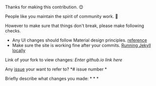 Thanks for making this contribution. :blush:

People like you maintain the spirit of community work. :clap:

However to make sure that things don't break, please make following checks.
* Any UI changes should follow Material design principles. [reference](http://fezvrasta.github.io/bootstrap-material-design/)
* Make sure the site is working fine after your commits. [Running Jekyll locally](https://jekyllrb.com/docs/quickstart/)

Link of your fork to view changes: *Enter github.io link here*

Any [issue](https://github.com/nybles/nybles.github.io/issues) your want to refer to?
*# issue number *

Briefly describe what changes you made:
* 
* 
* 

